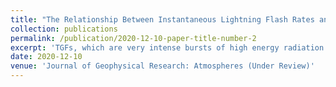 ```yaml
---
title: "The Relationship Between Instantaneous Lightning Flash Rates and TGF Production in Thunderstorms"
collection: publications
permalink: /publication/2020-12-10-paper-title-number-2
excerpt: 'TGFs, which are very intense bursts of high energy radiation that are produced by some lighting, occur in almost every phase of the thunderstorms that produce them. We find that TGFs do not tend to occur when the lightning flash rate is at its peak and that TGFs occur more often after the peak flash rate, in the later stages of the thunderstorms. We also find that TGFs are more likely to occur when the lightning flash rate in the storm is lower than average. Lastly, we find that lightning flashes near the time of the TGFs are usually among the stronger flashes in the storms. '
date: 2020-12-10
venue: 'Journal of Geophysical Research: Atmospheres (Under Review)'
---
```


